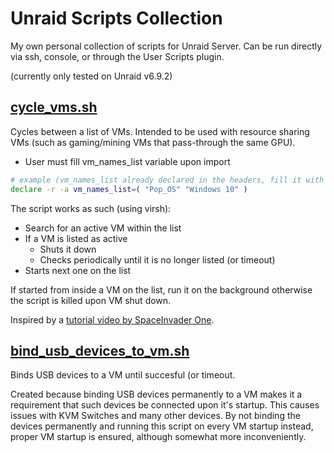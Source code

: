 # Unraid Scripts Collection

My own personal collection of scripts for Unraid Server. Can be run directly via ssh, console, or through the User Scripts plugin.

(currently only tested on Unraid v6.9.2)

## [cycle_vms.sh](scripts/cycle_vms.sh)

Cycles between a list of VMs. Intended to be used with resource sharing VMs (such as gaming/mining VMs that pass-through the same GPU).

* User must fill vm_names_list variable upon import

``` sh
# example (vm_names_list already declared in the headers, fill it with your setup)
declare -r -a vm_names_list=( "Pop_OS" "Windows 10" )
```

The script works as such (using virsh):

* Search for an active VM within the list
* If a VM is listed as active
  * Shuts it down
  * Checks periodically until it is no longer listed (or timeout)
* Starts next one on the list

 If started from inside a VM on the list, run it on the background otherwise the script is killed upon VM shut down.

Inspired by a [tutorial video by SpaceInvader One](https://www.youtube.com/watch?v=QoVJ0460cro).

## [bind_usb_devices_to_vm.sh](scripts/bind_usb_devices_to_vm.sh)

Binds USB devices to a VM until succesful (or timeout.

Created because binding USB devices permanently to a VM makes it a requirement that such devices be connected upon it's startup. This causes issues with KVM Switches and many other devices. By not binding the devices permanently and running this script on every VM startup instead, proper VM startup is ensured, although somewhat more inconveniently.

